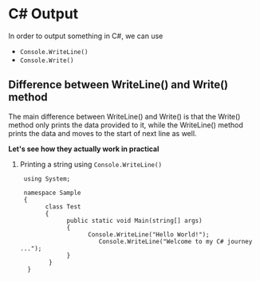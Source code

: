 # C# Output

In order to output something in C#, we can use<br/>
- ```Console.WriteLine()``` <br/>
- ```Console.Write()```<br/>

## Difference between WriteLine() and Write() method
The main difference between WriteLine() and Write() is that the Write() method only prints the data provided to it, while the WriteLine() method prints the data and moves to the start of next line as well.

**Let's see how they actually work in practical**
1. Printing a string using ```Console.WriteLine()```
        
        using System;
 
        namespace Sample
        {
	          class Test
	          {
		            public static void Main(string[] args)
		            {
			              Console.WriteLine("Hello World!");
                             Console.WriteLine("Welcome to my C# journey ..."); 
		            }
	           }
         }

